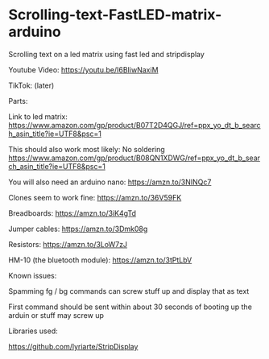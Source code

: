 # Scrolling-text-FastLED-matrix-arduino
Scrolling text on a led matrix using fast led and stripdisplay

Youtube Video: https://youtu.be/I6BIiwNaxiM

TikTok: (later)

Parts:

Link to led matrix: https://www.amazon.com/gp/product/B07T2D4QGJ/ref=ppx_yo_dt_b_search_asin_title?ie=UTF8&psc=1

This should also work most likely: No soldering https://www.amazon.com/gp/product/B08QN1XDWG/ref=ppx_yo_dt_b_search_asin_title?ie=UTF8&psc=1

You will also need an arduino nano: https://amzn.to/3NINQc7

Clones seem to work fine: https://amzn.to/36V59FK

Breadboards: https://amzn.to/3iK4gTd

Jumper cables: https://amzn.to/3Dmk08g

Resistors: https://amzn.to/3LoW7zJ

HM-10 (the bluetooth module): https://amzn.to/3tPtLbV

Known issues:

Spamming fg / bg commands can screw stuff up and display that as text

First command should be sent within about 30 seconds of booting up the arduin or stuff may screw up


Libraries used:

https://github.com/lyriarte/StripDisplay
